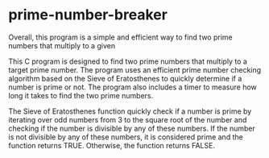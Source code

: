 # prime-number-breaker

Overall, this program is a simple and efficient way to find two prime numbers that multiply to a given

This C program is designed to find two prime numbers that multiply to a target prime number.
The program uses an efficient prime number checking algorithm based on the Sieve of Eratosthenes to quickly determine
if a number is prime or not. The program also includes a timer to measure how long it takes to find the two prime numbers.

The Sieve of Eratosthenes function  quickly check if a number is prime by iterating over odd numbers from 3 to the square
root of the number and checking if the number is divisible by any of these numbers.
If the number is not divisible by any of these numbers, it is considered prime and
the function returns TRUE. Otherwise, the function returns FALSE.
